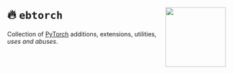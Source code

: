 # :fire: `ebtorch` <a href="https://ballarin.cc/cdn/ebtorch_dalle2.png"><img src="https://ballarin.cc/cdn/ebtorch_dalle2.png" align="right" height="139" /></a>

Collection of [PyTorch](https://pytorch.org/) additions, extensions, utilities, *uses and abuses*.
